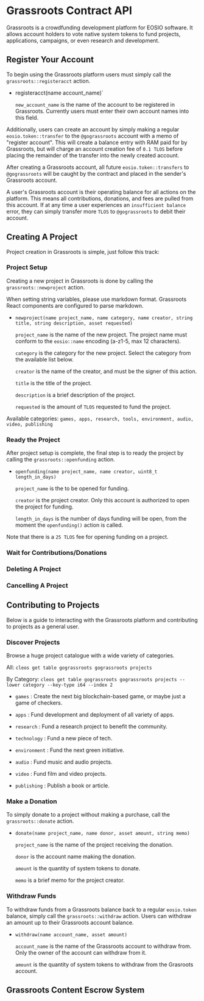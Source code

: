 # Grassroots Contract API

Grassroots is a crowdfunding development platform for EOSIO software. It allows account holders to vote native system tokens to fund projects, applications, campaigns, or even research and development.

## Register Your Account

To begin using the Grassroots platform users must simply call the `grassroots::registeracct` action.

* registeracct(name account_name)`

    `new_account_name` is the name of the account to be registered in Grassroots. Currently users must enter their own account names into this field.

Additionally, users can create an account by simply making a regular `eosio.token::transfer` to the `@gograssroots` account with a memo of "register account". This will create a balance entry with RAM paid for by Grassroots, but will charge an account creation fee of `0.1 TLOS` before placing the remainder of the transfer into the newly created account.

After creating a Grassroots account, all future `eosio.token::transfers` to `@gograssroots` will be caught by the contract and placed in the sender's Grassroots account.

A user's Grassroots account is their operating balance for all actions on the platform. This means all contributions, donations, and fees are pulled from this account. If at any time a user experiences an `insufficient balance` error, they can simply transfer more `TLOS` to `@gograssroots` to debit their account.

## Creating A Project

Project creation in Grassroots is simple, just follow this track:

### Project Setup

Creating a new project in Grassroots is done by calling the `grassroots::newproject` action.

When setting string variables, please use markdown format. Grassroots React components are configured to parse markdown.

* `newproject(name project_name, name category, name creator, string title, string description, asset requested)`

    `project_name` is the name of the new project. The project name must conform to the `eosio::name` encoding (a-z1-5, max 12 characters).

    `category` is the category for the new project. Select the category from the available list below.

    `creator` is the name of the creator, and must be the signer of this action.

    `title` is the title of the project.

    `description` is a brief description of the project.

    `requested` is the amount of `TLOS` requested to fund the project.

Available categories: `games, apps, research, tools, environment, audio, video, publishing`

<!-- ### Add Tiers

After creating the new project, the project creator can now add tiers for contributors to purchase. Each tier can be seen as a package when bundled with reward(s) outlined in the project description.

Note that if a project is readied without any tiers, it cannot receive contributions and can only receive direct donations through the `grassroots::donate` action.

* `addtier`(name project_name, name creator, name tier_name, asset price, string description, uint16_t contributions)

    `project_name` is the name of the project to add the tier.

    `creator` is the name of the project creator. Only this account is authorized to add tiers.

    `tier_name` is the name of the new tier. It must be unique to other tiers in the project.

    `price` is the contribution price of the tier.

    `description` is a description of the tier and the reward(s) it offers.

    `contributions` is the total number of contributions accepted at this tier. Each contribution to this tier will decrement the remaining contributions.

* `removetier()`

    **In Development...** -->

<!-- ### Make the Final Touches

If any edits need to be made they must be done before readying the project. Once a project is readied it can no longer be edited by the project creator until the contribution/donation period is over. To edit the project, simply call the `grassroots::editproject` action.

* `editproject`(name project_name, name creator, string new_title, string new_desc, string new_link, asset new_requested)

    `project_name` is the name of the project to edit.

    `creator` is the name of the project creator. Only this account is authorized to edit the project.

    `new_title` is the new title.

    `new_desc` is the new description.

    `new_link` is the new info link.

    `new_requested` is the new requested amount for the project.

To leave a field unchanged, type "none" in its field. **In Development...** -->

### Ready the Project

After project setup is complete, the final step is to ready the project by calling the `grassroots::openfunding` action.

* `openfunding(name project_name, name creator, uint8_t length_in_days)`

    `project_name` is the to be opened for funding.

    `creator` is the project creator. Only this account is authorized to open the project for funding.

    `length_in_days` is the number of days funding will be open, from the moment the `openfunding()` action is called.

Note that there is a `25 TLOS` fee for opening funding on a project.

### Wait for Contributions/Donations


### Deleting A Project


### Cancelling A Project



## Contributing to Projects

Below is a guide to interacting with the Grassroots platform and contributing to projects as a general user.

### Discover Projects

Browse a huge project catalogue with a wide variety of categories.

All: `cleos get table gograssroots gograssroots projects`

By Category: `cleos get table gograssroots gograssroots projects --lower category --key-type i64 --index 2`

* `games` : Create the next big blockchain-based game, or maybe just a game of checkers.

* `apps` : Fund development and deployment of all variety of apps.

* `research` : Fund a research project to benefit the community.

* `technology` : Fund a new piece of tech.

* `environment` : Fund the next green initiative.

* `audio` : Fund music and audio projects.

* `video` : Fund film and video projects.

* `publishing` : Publish a book or article.

### Make a Donation

To simply donate to a project without making a purchase, call the `grassroots::donate` action.

* `donate(name project_name, name donor, asset amount, string memo)`

    `project_name` is the name of the project receiving the donation.

    `donor` is the account name making the donation.

    `amount` is the quantity of system tokens to donate.

    `memo` is a brief memo for the project creator.

### Withdraw Funds

To withdraw funds from a Grassroots balance back to a regular `eosio.token` balance, simply call the `grassroots::withdraw` action. Users can withdraw an amount up to their Grassroots account balance.

* `withdraw(name account_name, asset amount)`

    `account_name` is the name of the Grassroots account to withdraw from. Only the owner of the account can withdraw from it.

    `amount` is the quantity of system tokens to withdraw from the Grasroots account.



## Grassroots Content Escrow System

